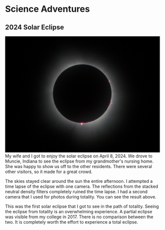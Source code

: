 # Science Adventures

## 2024 Solar Eclipse
![Image of total solar eclipse](2024-eclipse.jpg "Image of total solar eclipse. I thought the red streaks were from the lens. They are actually solar prominences.")
My wife and I got to enjoy the solar eclipse on April 8, 2024.
We drove to Muncie, Indiana to see the eclipse from my grandmother's nursing home.
She was happy to show us off to the other residents.
There were several other visitors, so it made for a great crowd.

The skies stayed clear around the sun the entire afternoon.
I attempted a time lapse of the eclipse with one camera.
The reflections from the stacked neutral density filters completely ruined the time lapse.
I had a second camera that I used for photos during totality.
You can see the result above.

This was the first solar eclipse that I got to see in the path of totality.
Seeing the eclipse from totality is an overwhelming experience.
A partial eclipse was visible from my college in 2017.
There is no comparison between the two.
It is completely worth the effort to experience a total eclipse.
